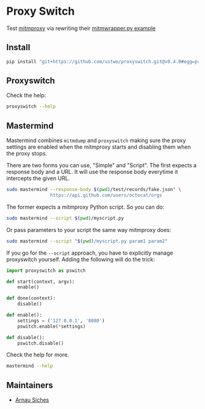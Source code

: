 # Proxy Switch

Test [mitmproxy](https://mitmproxy.org) via rewriting their [mitmwrapper.py example](https://github.com/mitmproxy/mitmproxy/blob/master/examples/mitmproxywrapper.py)

## Install

```sh
pip install "git+https://github.com/ustwo/proxyswitch.git@v0.4.0#egg=proxyswitch"
```

## Proxyswitch

Check the help:

```sh
proxyswitch --help
```


## Mastermind

Mastermind combines `mitmdump` and `proxyswitch` making sure the proxy settings
are enabled when the mitmproxy starts and disabling them when the proxy stops.

There are two forms you can use, "Simple" and "Script".  The first expects a
response body and a URL.  It will use the response body everytime it intercepts
the given URL.


```sh
sudo mastermind --response-body $(pwd)/test/records/fake.json" \
                https://api.github.com/users/octocat/orgs
```

The former expects a mitmproxy Python script. So you can do:

```sh
sudo mastermind --script $(pwd)/myscript.py
```

Or pass parameters to your script the same way mitmproxy does:

```sh
sudo mastermind --script "$(pwd)/myscript.py param1 param2"
```

If you go for the `--script` approach, you have to explicitly manage proxyswitch
yourself. Adding the following will do the trick:

```python
import proxyswitch as pswitch

def start(context, argv):
    enable()

def done(context):
    disable()

def enable():
    settings = ('127.0.0.1', '8080')
    pswitch.enable(*settings)

def disable():
    pswitch.disable()
```


Check the help for more.

```sh
mastermind --help
```


## Maintainers

* [Arnau Siches](mailto:arnau@ustwo.com)
